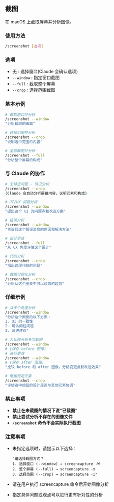 ## 截图

在 macOS 上截取屏幕并分析图像。

### 使用方法

```bash
/screenshot [选项]
```

### 选项

- 无 : 选择窗口(Claude 会确认选项)
- `--window` : 指定窗口截图
- `--full` : 截取整个屏幕
- `--crop` : 选择范围截图

### 基本示例

```bash
# 截取窗口并分析
/screenshot --window
"分析截取的画面"

# 选择范围并分析
/screenshot --crop
"说明选中范围的内容"

# 全屏截图并分析
/screenshot --full
"分析整个屏幕的构成"
```

### 与 Claude 的协作

```bash
# 无特定问题 - 情况分析
/screenshot --crop
(Claude 会自动分析屏幕内容，说明元素和构成)

# UI/UX 问题分析
/screenshot --window
"提出这个 UI 的问题点和改进方案"

# 错误分析
/screenshot --window
"告诉我这个错误消息的原因和解决方法"

# 设计审查
/screenshot --full
"从 UX 角度评估这个设计"

# 代码分析
/screenshot --crop
"指出这段代码的问题"

# 数据可视化分析
/screenshot --crop
"分析从这个图表中可以读取的趋势"
```

### 详细示例

```bash
# 从多个角度分析
/screenshot --window
"分析这个画面的以下方面：
1. UI 的一致性
2. 可访问性问题
3. 改进建议"

# 为比较分析多次截图
/screenshot --window
# (保存 before 图像)
# 进行更改
/screenshot --window
# (保存 after 图像)
"比较 before 和 after 图像，分析变更点和改进效果"

# 聚焦特定元素
/screenshot --crop
"评估选中按钮的设计是否与其他元素协调"
```

### 禁止事项

- **禁止在未截图的情况下说"已截图"**
- **禁止尝试分析不存在的图像文件**
- **`/screenshot` 命令不会实际执行截图**

### 注意事项

- 未指定选项时，请提示以下选择：

  ```
  "请选择截图方式？
  1. 选择窗口 (--window) → screencapture -W
  2. 整个屏幕 (--full) → screencapture -x
  3. 选择范围 (--crop) → screencapture -i"
  ```

- 请在用户执行 screencapture 命令后开始图像分析
- 指定具体问题或观点可以进行更有针对性的分析
